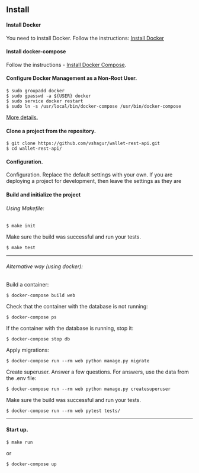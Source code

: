 ## Install


#### Install Docker

You need to install Docker. Follow the instructions: [Install Docker](https://docs.docker.com/engine/installation/)

#### Install docker-compose

Follow the instructions - [Install Docker Compose](https://docs.docker.com/compose/install/#install-compose).

#### Configure Docker Management as a Non-Root User.

```
$ sudo groupadd docker
$ sudo gpasswd -a ${USER} docker
$ sudo service docker restart
$ sudo ln -s /usr/local/bin/docker-compose /usr/bin/docker-compose
```
[More details.](https://docs.docker.com/engine/install/linux-postinstall/#manage-docker-as-a-non-root-user)

#### Clone a project from the repository. 

```
$ git clone https://github.com/vshagur/wallet-rest-api.git
$ cd wallet-rest-api/
```
#### Configuration. 

Configuration. Replace the default settings with your own. If you are deploying a project for development, 
then leave the settings as they are

#### Build and initialize the project

###### Using Makefile: 
```
$ make init
```
Make sure the build was successful and run your tests.

```
$ make test
```
----------

###### Alternative way (using docker):

Build a container:

```
$ docker-compose build web
```

Check that the container with the database is not running:
```
$ docker-compose ps
```

If the container with the database is running, stop it:
```
$ docker-compose stop db
```

Apply migrations:
```
$ docker-compose run --rm web python manage.py migrate
```

Create superuser. Answer a few questions. For answers, use the data from the .env file:
```
$ docker-compose run --rm web python manage.py createsuperuser
```

Make sure the build was successful and run your tests.
```
$ docker-compose run --rm web pytest tests/
```
--------

#### Start up.

```
$ make run
```
or

```
$ docker-compose up
```
